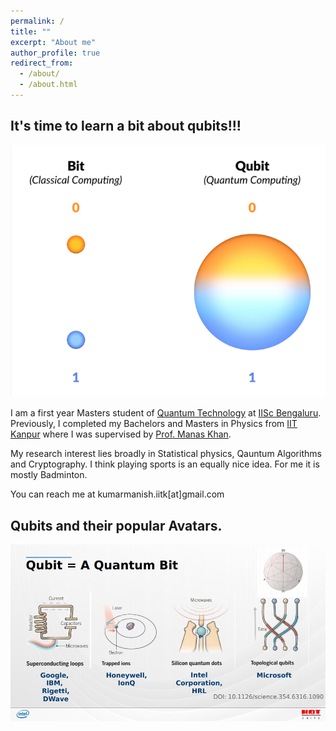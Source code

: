 ```yaml
---
permalink: /
title: ""
excerpt: "About me"
author_profile: true
redirect_from: 
  - /about/
  - /about.html
---
```


## It's time to learn a bit about qubits!!!
![alt text](https://github.com/108mk/108mk.github.io/blob/9c63e6476d552b5121f919dd6f110903f5d315f5/old_version/demo%20pics/qubit.png)

I am a first year Masters student of [Quantum Technology](https://iqti.iisc.ac.in/) at [IISc Bengaluru](https://iisc.ac.in/). Previously, I completed my Bachelors and Masters in Physics from [IIT Kanpur](https://cse.iitk.ac.in) where I was supervised by [Prof. Manas Khan](https://home.iitk.ac.in/~mkhan/).

My research interest lies broadly in Statistical physics, Qauntum Algorithms and Cryptography.
I think playing sports is an equally nice idea. For me it is mostly Badminton. 

You can reach me at kumarmanish.iitk[at]gmail.com
## Qubits and their popular Avatars.
![alt text](https://github.com/108mk/108mk.github.io/blob/9c63e6476d552b5121f919dd6f110903f5d315f5/old_version/demo%20pics/4%20qubit%20types.jpg)
